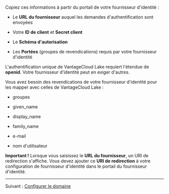 Copiez ces informations à partir du portail de votre fournisseur d'identité :

-   Le **URL du fournisseur** auquel les demandes d'authentification sont envoyées

-   Votre **ID de client** et **Secret client**

-   Le **Schéma d'autorisation**

-   Les **Portées** (groupes de revendications) requis par votre fournisseur d'identité

L'authentification unique de VantageCloud Lake requiert l'étendue de **openid**. Votre fournisseur d'identité peut en exiger d'autres.

Vous avez besoin des revendications de votre fournisseur d'identité pour les mapper avec celles de VantageCloud Lake :

-   groupes

-   given\_name

-   display\_name

-   family\_name

-   e-mail

-   nom d'utilisateur

**Important !** Lorsque vous saisissez le **URL du fournisseur**, un URI de redirection s'affiche. Vous devez ajouter ce **URI de redirection** à votre configuration de fournisseur d'identité dans le portail du fournisseur d'identité.

------------------------------------------------------------------------

Suivant : [Configurer le domaine](ruf1680184116601.md)
